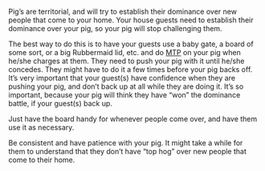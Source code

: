 <!-- TITLE: Aggression Toward House Guests -->
<!-- SUBTITLE: By Nikki Ford -->

Pig’s are territorial, and will try to establish their dominance over new people that come to your home. Your house guests need to establish their dominance over your pig, so your pig will stop challenging them.

The best way to do this is to have your guests use a baby gate, a board of some sort, or a big Rubbermaid lid, etc. and do [MTP](http://pigipedia.org/behavior-modification) on your pig when he/she charges at them. They need to push your pig with it until he/she concedes. They might have to do it a few times before your pig backs off. It’s very important that your guest(s) have confidence when they are pushing your pig, and don’t back up at all while they are doing it. It’s so important, because your pig will think they have “won” the dominance battle, if your guest(s) back up.

Just have the board handy for whenever people come over, and have them use it as necessary.

Be consistent and have patience with your pig. It might take a while for them to understand that they don’t have “top hog” over new people that come to their home.